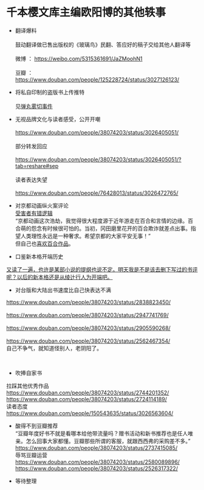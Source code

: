 千本樱文库主编欧阳博的其他轶事
===


* 翻译爆料  <br>  
鼓动翻译做已售出版权的《玻璃鸟》民翻、答应好的稿子交给其他人翻译等  <br>  
微博 ： https://weibo.com/5315361691/JaZMoohN1  <br>  
豆瓣 ： https://www.douban.com/people/125228724/status/3027126123/  <br>  

* 将私自印制的盗版书上传推特<br>  
见[弹丸雾切事件](https://github.com/qbywksb/qianbenyingwenku/blob/master/content07.md "没过河，先拆桥")  <br>  

* 无视品牌文化与读者感受，公开开嘲 <br>  
https://www.douban.com/people/38074203/status/3026405051/ <br>  
部分转发回应 <br>  
https://www.douban.com/people/38074203/status/3026405051/?tab=reshare#sep <br>  
读者表达失望  <br>  
https://www.douban.com/people/76428013/status/3026472765/ <br>  

* 对京都动画纵火案评论<br> 
[受害者有错逻辑](https://www.douban.com/people/38074203/status/2561490180/)<br> 
“京都动画这次浩劫，我觉得很大程度源于近年游走在百合和言情的边缘。百合萌的怨念有时候很可怕的。当初，冈田磨里花开的百合欺诈就差点出事。指望人类理性永远是一种奢求。希望京都的大家平安无事！”<br> 
但自己也[喜欢百合作品](https://www.douban.com/people/38074203/status/2694839208/)。<br> 

* 口鉴新本格开端历史<br>  

[又读了一遍，也许是某部小说的提纲也说不定。明天我是不是该去删下写过的书评呢？以后的新本格还是从绫辻行人为开端吧。](https://www.douban.com/people/38074203/status/2985749766/)<br>  

* 对台版和大陆出书速度比自己快表达不满<br>  

https://www.douban.com/people/38074203/status/2838823450/<br>  
https://www.douban.com/people/38074203/status/2947741769/<br>  
https://www.douban.com/people/38074203/status/2905590268/<br>  
https://www.douban.com/people/38074203/status/2562467354/<br> 
自己不争气，就知道怪别人，老阴阳了。<br>  

<br>  

* 吹捧自家书<br> 

拉踩其他优秀作品<br> 
https://www.douban.com/people/38074203/status/2744201352/<br> 
https://www.douban.com/people/38074203/status/2724114189/<br> 
读者态度<br> 
https://www.douban.com/people/150543635/status/3026563604/<br> 

* 酸得不到豆瓣推荐<br> 
“豆瓣年度好书不就是看哪本给他带流量吗？赠书活动和新书推荐也是任人唯亲。怎么回事大家都懂。豆瓣那些所谓的客服，就跟西西弗的采购差不多。”<br> 
https://www.douban.com/people/38074203/status/2737415085/<br> 
辱骂豆瓣运营<br> 
https://www.douban.com/people/38074203/status/2580089896/<br> 
https://www.douban.com/people/38074203/status/2526317322/<br> 



* 等待整理<br>  
